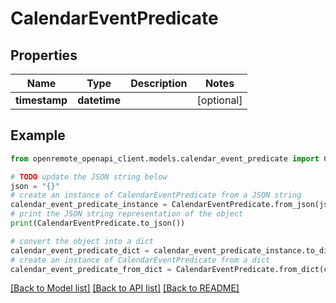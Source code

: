 # CalendarEventPredicate


## Properties

Name | Type | Description | Notes
------------ | ------------- | ------------- | -------------
**timestamp** | **datetime** |  | [optional] 

## Example

```python
from openremote_openapi_client.models.calendar_event_predicate import CalendarEventPredicate

# TODO update the JSON string below
json = "{}"
# create an instance of CalendarEventPredicate from a JSON string
calendar_event_predicate_instance = CalendarEventPredicate.from_json(json)
# print the JSON string representation of the object
print(CalendarEventPredicate.to_json())

# convert the object into a dict
calendar_event_predicate_dict = calendar_event_predicate_instance.to_dict()
# create an instance of CalendarEventPredicate from a dict
calendar_event_predicate_from_dict = CalendarEventPredicate.from_dict(calendar_event_predicate_dict)
```
[[Back to Model list]](../README.md#documentation-for-models) [[Back to API list]](../README.md#documentation-for-api-endpoints) [[Back to README]](../README.md)


